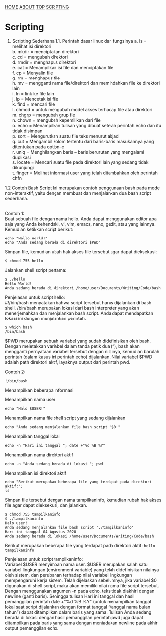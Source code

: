 ---
---

[HOME](index.md)
[ABOUT](README.md)
[TOP](#)
[SCRIPTING](#scripting)

# Scripting

1. Scripting Sederhana
1.1. Perintah dasar linux dan fungsinya
  a. ls  = melihat isi direktori <br>
  b. mkdir =  menciptakan direktori <br>
  c. cd  = mengubah direktori <br>
  d. rmdir = menghapus direktori <br>
  e. cat = Menampilkan isi file dan menciptakan file<br>
  f. cp = Menyalin file<br>
  g. rm = menghapus file<br>
  h. mv = mengganti nama file/direktori dan memindahkan file ke direktori lain<br>
  i. ln = link ke file lain<br>
  j. lp = Mencetak isi file<br>
  k. find = mencari file<br>
  l. chmod = untuk mengubah model akses terhadap file atau direktori<br>
  m. chgrp = mengubah grup fie<br>
  n. chown = mengubah kepemilikan dari file<br>
  o. echo = Menampilkan tulisan yang dibuat setelah perintah echo dan itu tidak disimpan<br>
  p. sort = Mengurutkan suatu file teks menurut abjad<br>
  q. cut = Mengambil kolom tertentu dari baris-baris masukannya yang ditentukan pada option–c<br>
  r.  uniq = Menghilangkan baris – baris berurutan yang mengalami duplikasi<br>
  s. locate = Mencari suatu file pada direktori lain yang sedang tidak dikunjungi<br>
  t. finger = Melihat informasi user yang telah ditambahkan oleh perintah chfn<br>

1.2 Contoh Bash Script
Ini merupakan contoh penggunaan bash pada mode non-interaktif, yaitu dengan membuat dan menjalankan dua bash script sederhana.<br><br>

Contoh 1:<br>
Buat sebuah file dengan nama hello. Anda dapat menggunakan editor apa saja yang Anda kehendaki, vi, vim, emacs, nano, gedit, atau yang lainnya. Kemudian ketikkan script berikut:
```#!/bin/bash
echo "Hello World!"
echo "Anda sedang berada di direktori $PWD"
```

Simpan file, kemudian ubah hak akses file tersebut agar dapat dieksekusi:
```
$ chmod 755 hello
```

Jalankan shell script pertama:
```
$ ./hello
Hello World!
Anda sedang berada di direktori /home/user/Documents/Writing/Code/bash
```
Penjelasan untuk script hello:<br>
#!/bin/bash menyatakan bahwa script tersebut harus dijalankan di bash shell. /bin/bash merupakan lokasi dari bash interpreter yang akan menerjemahkan dan menjalankan bash script. Anda dapat mendapatkan lokasi ini dengan menjalankan perintah:
```
$ which bash
/bin/bash
```

$PWD merupakan sebuah variabel yang sudah didefinisikan oleh bash. Dengan meletakkan variabel dalam tanda petik dua (“), bash akan mengganti pernyataan variabel tersebut dengan nilainya, kemudian barulah perintah (dalam kasus ini perintah echo) dijalankan. Nilai variabel $PWD adalah path direktori aktif, layaknya output dari perintah pwd.

Contoh 2:
```
!/bin/bash
```
Menampilkan beberapa informasi
 
Menampilkan nama user
```
echo "Halo $USER!"
```
 
Menampilkan nama file shell script yang sedang dijalankan
```
echo "Anda sedang menjalankan file bash script '$0'"
```
 
Menampilkan tanggal lokal
```
echo -n "Hari ini tanggal "; date +"%d %B %Y"
```
 
Menampilkan nama direktori aktif
```
echo -n "Anda sedang berada di lokasi "; pwd
```
 
Menampilkan isi direktori aktif
```
echo "Berikut merupakan beberapa file yang terdapat pada direktori aktif:";
ls
```

Simpan file tersebut dengan nama tampilkaninfo, kemudian rubah hak akses file agar dapat dieksekusi, dan jalankan.
```
$ chmod 755 tampilkaninfo
$ ./tampilkaninfo
Halo user!
Anda sedang menjalankan file bash script './tampilkaninfo'
Hari ini tanggal 04 Agustus 2020
Anda sedang berada di lokasi /home/user/Documents/Writing/Code/bash
```

Berikut merupakan beberapa file yang terdapat pada direktori aktif:
```hello tampilkaninfo```

Penjelasan untuk script tampilkaninfo:
<br>
Variabel $USER menyimpan nama user. $USER merupakan salah satu variabel lingkungan (environment variable) yang telah didefinisikan nilainya oleh sistem, dan perubahan terhadap nilai variabel lingkungan mempengaruhi kerja sistem. Telah dijelaskan sebelumnya, jika variabel $0 digunakan di shell script, maka akan memiliki nilai nama file script tersebut.<br>
Dengan menggunakan argumen -n pada echo, teks tidak diakhiri dengan newline (ganti baris). Sehingga tulisan Hari ini tanggal dan hasil pemanggilan perintah date +"%d %B %Y" (untuk menampilkan tanggal lokal saat script dijalankan dengan format tanggal “tanggal nama bulan tahun”) dapat ditampilkan dalam baris yang sama. Tulisan Anda sedang berada di lokasi dengan hasil pemanggilan perintah pwd juga dapat ditampilkan pada baris yang sama dengan meniadakan newline pada akhir output pemanggilan echo.
